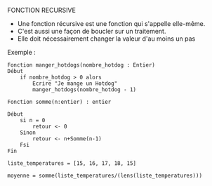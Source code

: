 FONCTION RECURSIVE

* Une fonction récursive est une fonction qui s'appelle elle-même.
* C'est aussi une façon de boucler sur un traitement.
* Elle doit nécessairement changer la valeur d'au moins un pas



Exemple :

```
Fonction manger_hotdogs(nombre_hotdog : Entier)
Début
	if nombre_hotdog > 0 alors
		Ecrire "Je mange un Hotdog"
		manger_hotdogs(nombre_hotdog - 1)
```

```
Fonction somme(n:entier) : entier

Début 
	si n = 0
		retour <- 0
	Sinon
		retour <- n+Somme(n-1)
	Fsi
Fin
```

```
liste_temperatures = [15, 16, 17, 18, 15]

moyenne = somme(liste_temperatures/(lens(liste_temperatures)))
```

